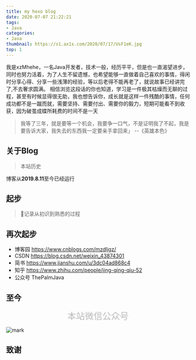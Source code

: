 ```yaml
---
title: my hexo blog
date: 2020-07-07 21:22:21
tags:
- Java
categories: 
- Java
thumbnail: https://s1.ax1x.com/2020/07/17/UsF1eK.jpg
top: 1
---
```

我是xzMhehe，一名Java开发者，技术一般，经历平平，但是也一直渴望进步，同时也努力活着，为了人生不留遗憾，也希望能够一直做着自己喜欢的事情，得闲时分享心得、分享一些浅薄的经验，等以后老得不能再老了，就说故事已经讲完了,不去奢求圆满。
相信浏览这段话的你也知道，学习是一件极其枯燥而无聊的过程，甚至有时候显得很无助，我也想告诉你，成长就是这样一件残酷的事情，任何成功都不是一蹴而就，需要坚持、需要付出、需要你的毅力，短期可能看不到收获，因为破茧成蝶所耗费的时间不是一天

>我等了三年，就是要等一个机会，我要争一口气，不是证明我了不起，我是要告诉大家，我失去的东西我一定要亲手拿回来」 --《英雄本色》

## 关于Blog

> 本站历史
<p>博客从<ahref="http://localhost:4000/2019/12/29/%E8%A7%86%E5%9B%BE%E7%9A%84%E6%93%8D%E4%BD%9C"><strong>2019.8.11</strong></a>至今已经运行<span id="htmer_time" style="color: #90CAF9; font-weight: bold;"></span></p>

## 起步

>📝记录从初识到熟悉的过程

## 再次起步

- 博客园    https://www.cnblogs.com/mzdljgz/
- CSDN  https://blog.csdn.net/weixin_43874301
- 简书  https://www.jianshu.com/u/3dc04ad868c4
- 知乎  https://www.zhihu.com/people/jing-qing-qiu-52
- 公众号 ThePalmJava

## 至今
<center><font color=BBBBBB size=5>本站微信公众号</font></center>

![mark](https://s1.ax1x.com/2020/07/17/UsFeJJ.jpg)


## 致谢

<script>
function secondToDate(second) {
     if (!second) {
         return 0;
     }
     var time = new Array(0, 0, 0, 0, 0);
     if (second >= 365 * 24 * 3600) {
        time[0] = parseInt(second / (365 * 24 * 3600));
        second %= 365 * 24 * 3600;
    }
    if (second >= 24 * 3600) {
        time[1] = parseInt(second / (24 * 3600));
        second %= 24 * 3600;
    }
    if (second >= 3600) {
        time[2] = parseInt(second / 3600);
        second %= 3600;
    }
    if (second >= 60) {
        time[3] = parseInt(second / 60);
        second %= 60;
    }
    if (second > 0) {
        time[4] = second;
    }
    return time;
};
function setTime() {
         // 博客创建时间秒数，时间格式中，月比较特殊，是从0开始的，所以想要显示5月，得写4才行，如下
         var create_time = Math.round(new Date(Date.UTC(2019, 8, 11, 18, 37, 16)).getTime() / 1000);// 当前时间秒数,增加时区的差异
         var timestamp = Math.round((new Date().getTime() + 8 * 60 * 60 * 1000) / 1000);
         currentTime = secondToDate((timestamp - create_time));
         if (currentTime[0]==0){
             currentTimeHtml = currentTime[1] + '天'+ currentTime[2] + '时' + currentTime[3] + '分' + currentTime[4] + '秒';
         }else{
             currentTimeHtml = currentTime[0] + '年' + currentTime[1] + '天' + currentTime[2] + '时' + currentTime[3] + '分' + currentTime[4] + '秒';
         }
         // 兼容pjax，当htmer_time存在时输出，否则清空计时器
         if (document.getElementById("htmer_time")){
             document.getElementById("htmer_time").innerHTML = currentTimeHtml;
         }else{
              clearInterval(timer);
         }
}
var timer = setInterval(setTime, 1000);
</script>
